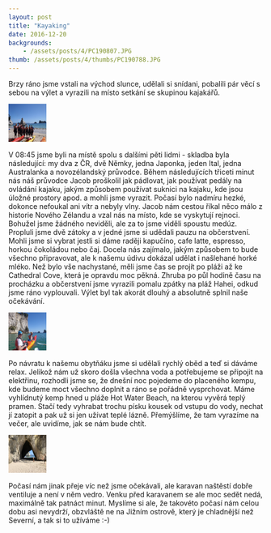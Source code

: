 ```yaml
---
layout: post
title: "Kayaking"
date: 2016-12-20
backgrounds:
    - /assets/posts/4/PC190807.JPG
thumb: /assets/posts/4/thumbs/PC190788.JPG
---
```


Brzy ráno jsme vstali na východ slunce, udělali si snídani, pobalili pár věcí s sebou na výlet a vyrazili na místo setkání se skupinou kajakářů.

<a href="/assets/posts/4/PC190820.JPG" title="Naše skupinka">
	<img src="/assets/posts/4/thumbs/PC190820.JPG" width="75" height="75">
</a>

V 08:45 jsme byli na místě spolu s dalšími pěti lidmi - skladba byla následující: my dva z ČR, dvě Němky, jedna Japonka, jeden Ital, jedna Australanka a novozélandský průvodce. Během následujících třiceti minut nás náš průvodce Jacob proškolil jak pádlovat, jak používat pedály na ovládání kajaku, jakým způsobem používat suknici na kajaku, kde jsou úložné prostory apod. a mohli jsme vyrazit. Počasí bylo nadmíru hezké, dokonce nefoukal ani vítr a nebyly vlny. Jacob nám cestou říkal něco málo z historie Nového Zélandu a vzal nás na místo, kde se vyskytují rejnoci. Bohužel jsme žádného neviděli, ale za to jsme viděli spoustu medúz. Propluli jsme dvě zátoky a v jedné jsme si udědali pauzu na občerstvení. Mohli jsme si vybrat jestli si dáme raději kapučíno, cafe latte, espresso, horkou čokoládou nebo čaj. Docela nás zajímalo, jakým způsobem to bude všechno připravovat, ale k našemu údivu dokázal udělat i našlehané horké mléko. Než bylo vše nachystané, měli jsme čas se projít po pláži až ke Cathedral Cove, která je opravdu moc pěkná. Zhruba po půl hodině času na procházku a občerstvení jsme vyrazili pomalu zpátky na pláž Hahei, odkud jsme ráno vyplouvali. Výlet byl tak akorát dlouhý a absolutně splnil naše očekávání.

<a href="/assets/posts/4/PC190805.JPG" title="Sehraný tým">
	<img src="/assets/posts/4/thumbs/PC190805.JPG" width="75" height="75">
</a>

Po návratu k našemu obytňáku jsme si udělali rychlý oběd a teď si dáváme relax. Jelikož nám už skoro došla všechna voda a potřebujeme se připojit na elektřinu, rozhodli jsme se, že dnešní noc pojedeme do placeného kempu, kde budeme moct všechno doplnit a ráno se pořádně vysprchovat. Máme vyhlídnutý kemp hned u pláže Hot Water Beach, na kterou vyvěrá teplý pramen. Stačí tedy vyhrabat trochu písku kousek od vstupu do vody, nechat jí zatopit a pak už si jen užívat teplé lázně. Přemýšlíme, že tam vyrazíme na večer, ale uvidíme, jak se nám bude chtít.

<a href="/assets/posts/4/IMG_0122.JPG" title="Vyplavená mořská panna">
	<img src="/assets/posts/4/thumbs/IMG_0122.JPG" width="75" height="75">
</a>

Počasí nám jinak přeje víc než jsme očekávali, ale karavan naštěstí dobře ventiluje a není v něm vedro. Venku před karavanem se ale moc sedět nedá, maximálně tak patnáct minut. Myslíme si ale, že takovéto počasí nám celou dobu asi nevydrží, obzvláště ne na Jižním ostrově, který je chladnější než Severní, a tak si to užíváme :-)

